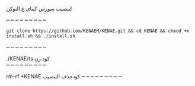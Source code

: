 لتنصيب سورس كيناي ع التوكن

┉ ┉ ┉ ┉ ┉ ┉ ┉ ┉ ┉ 

`git clone https://github.com/KENAEM/KENAE.git && cd KENAE && chmod +x install.sh && ./install.sh`


┉ ┉ ┉ ┉ ┉ ┉ ┉ ┉ ┉
       
 ./KENAE/ts    كود رن  
┉ ┉ ┉ ┉ ┉ ┉ ┉ ┉ ┉

rm-rf *KENAE   كودحذف التنصيب
┉ ┉ ┉ ┉ ┉ ┉ ┉ ┉ ┉



